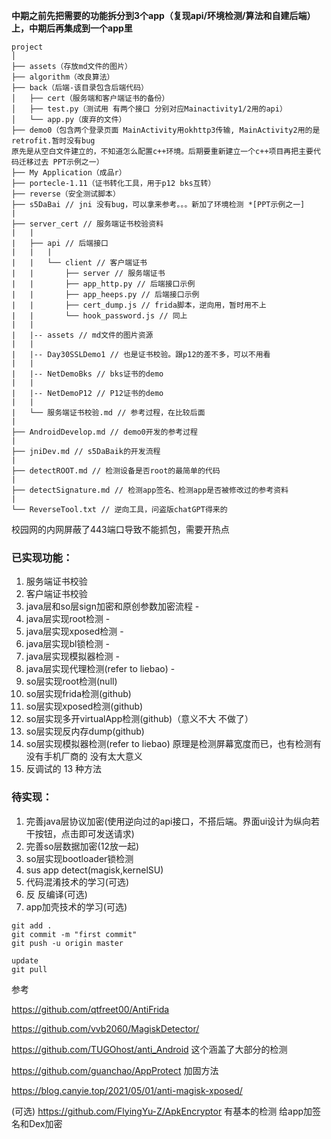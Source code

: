 **中期之前先把需要的功能拆分到3个app（复现api/环境检测/算法和自建后端）上，中期后再集成到一个app里**

```
project
│
├── assets（存放md文件的图片）
├── algorithm（改良算法）
├── back（后端-该目录包含后端代码）
│   ├── cert（服务端和客户端证书的备份）
│   ├── test.py（测试用 有两个接口 分别对应Mainactivity1/2用的api）
│   └── app.py（废弃的文件）
├── demo0（包含两个登录页面 MainActivity用okhttp3传输, MainActivity2用的是retrofit.暂时没有bug
原先是从空白文件建立的，不知道怎么配置c++环境。后期要重新建立一个c++项目再把主要代码迁移过去 PPT示例之一）
├── My Application（成品r）
├── portecle-1.11（证书转化工具，用于p12 bks互转）
├── reverse（安全测试脚本）
├── s5DaBai // jni 没有bug，可以拿来参考。。。新加了环境检测 *[PPT示例之一]
|
├── server_cert // 服务端证书校验资料
|   |
|   ├── api // 后端接口
|   |   |
|   |   └── client // 客户端证书
|   |   	├── server // 服务端证书
|   |   	├── app_http.py // 后端接口示例
|   |   	├── app_heeps.py // 后端接口示例
|   |   	├── cert_dump.js // frida脚本，逆向用，暂时用不上
|   |   	└── hook_password.js // 同上
|   |
|   |-- assets // md文件的图片资源
|   |
|   |-- Day30SSLDemo1 // 也是证书校验。跟p12的差不多，可以不用看
|   |
|   |-- NetDemoBks // bks证书的demo
|   |
|   |-- NetDemoP12 // P12证书的demo
|   |
|   └── 服务端证书校验.md // 参考过程，在比较后面
|
├── AndroidDevelop.md // demo0开发的参考过程 
|
├── jniDev.md // s5DaBaik的开发流程
|
├── detectROOT.md // 检测设备是否root的最简单的代码
|
├── detectSignature.md // 检测app签名、检测app是否被修改过的参考资料
|
└── ReverseTool.txt // 逆向工具，问盗版chatGPT得来的
```

校园网的内网屏蔽了443端口导致不能抓包，需要开热点

### 已实现功能：

1. 服务端证书校验
2. 客户端证书校验
3. java层和so层sign加密和原创参数加密流程 -
4. java层实现root检测 -
5. java层实现xposed检测 -
6. java层实现bl锁检测 -
7. java层实现模拟器检测 -
8. java层实现代理检测(refer to liebao) -
9. so层实现root检测(null)
10. so层实现frida检测(github)
11. so层实现xposed检测(github)
12. so层实现多开virtualApp检测(github)（意义不大 不做了）
13. so层实现反内存dump(github)
14. so层实现模拟器检测(refer to liebao) 原理是检测屏幕宽度而已，也有检测有没有手机厂商的 没有太大意义
15. 反调试的 13 种方法

### 待实现：

1. 完善java层协议加密(使用逆向过的api接口，不搭后端。界面ui设计为纵向若干按钮，点击即可发送请求)
2. 完善so层数据加密(12放一起)
3. so层实现bootloader锁检测
4. sus app detect(magisk,kernelSU)
5. 代码混淆技术的学习(可选)
6. 反 反编译(可选)
9. app加壳技术的学习(可选)

```
git add .
git commit -m "first commit"
git push -u origin master

update
git pull
```

参考

https://github.com/qtfreet00/AntiFrida

https://github.com/vvb2060/MagiskDetector/

https://github.com/TUGOhost/anti_Android  这个涵盖了大部分的检测

https://github.com/guanchao/AppProtect 加固方法

https://blog.canyie.top/2021/05/01/anti-magisk-xposed/

(可选) https://github.com/FlyingYu-Z/ApkEncryptor 有基本的检测  给app加签名和Dex加密
